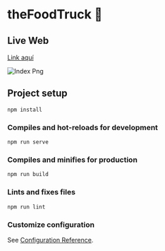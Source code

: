 # theFoodTruck 🍔

## Live Web

<a href="https://vue-thefoodtruck.herokuapp.com/" target="_blank">Link aquí</a>

![Index Png](images/index-img.png)

## Project setup
```
npm install
```

### Compiles and hot-reloads for development
```
npm run serve
```

### Compiles and minifies for production
```
npm run build
```

### Lints and fixes files
```
npm run lint
```

### Customize configuration
See [Configuration Reference](https://cli.vuejs.org/config/).
